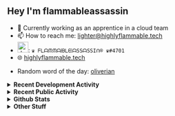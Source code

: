 ## Hey I'm flammableassassin

- 🔭 Currently working as an apprentice in a cloud team  
- 📫 How to reach me: [lighter@highlyflammable.tech](mailto:lighter@highlyflammable.tech?subject=Hello)
- <img src="https://discord.com/assets/2c21aeda16de354ba5334551a883b481.png" alt="drawing" width="25"/>: `♛ ᖴᒪᗩᙏᙏᗩᙖᒪᙓᗩSSᗩSSIᑎ® ♛#4701`
- 🌐 [highlyflammable.tech](https://highlyflammable.tech)

<!--START_SECTION:randomWord-->
- Random word of the day: [oliverian](https://www.wordnik.com/words/oliverian)
<!--END_SECTION:randomWord-->

<details>
  <summary><b>Recent Development Activity</b></summary>
  
  <!--START_SECTION:waka-->

```txt
Python       6 hrs 43 mins   ███████▓░░░░░░░░░░░░░░░░░   31.03 %
Go           5 hrs 49 mins   ██████▓░░░░░░░░░░░░░░░░░░   26.88 %
YAML         3 hrs 5 mins    ███▓░░░░░░░░░░░░░░░░░░░░░   14.26 %
Other        2 hrs 29 mins   ███░░░░░░░░░░░░░░░░░░░░░░   11.53 %
JSON         1 hr 32 mins    █▓░░░░░░░░░░░░░░░░░░░░░░░   07.14 %
```

<!--END_SECTION:waka-->

</details>

<details>
  <summary><b>Recent Public Activity</b></summary>
    <br>

  <!--START_SECTION:activity-->
1. 🗣 Commented on [#94](https://github.com/flamableassassin/status/issues/94#issuecomment-3342072542) in [flamableassassin/status](https://github.com/flamableassassin/status)
2. 🔒 Closed issue [#94](https://github.com/flamableassassin/status/issues/94) in [flamableassassin/status](https://github.com/flamableassassin/status)
3. ❗ Opened issue [#94](https://github.com/flamableassassin/status/issues/94) in [flamableassassin/status](https://github.com/flamableassassin/status)
4. 🗣 Commented on [#93](https://github.com/flamableassassin/status/issues/93#issuecomment-3341177561) in [flamableassassin/status](https://github.com/flamableassassin/status)
5. 🔒 Closed issue [#93](https://github.com/flamableassassin/status/issues/93) in [flamableassassin/status](https://github.com/flamableassassin/status)
  <!--END_SECTION:activity-->

</details>

<details>
  <summary><b>Github Stats</b></summary>
    <br>
    <p align="center">
      <img width="48%" src="https://github-readme-stats.vercel.app/api?username=flamableassassin&count_private=true&show_icons=true&theme=radical"/>
      <img width="48%" src="https://github-readme-streak-stats.herokuapp.com?user=flamableassassin&theme=neon-dark"/>
    </p>
  
</details>

<details>
  <summary><b>Other Stuff</b></summary>
  <br>
<a href="https://www.abuseipdb.com/user/67633" title="AbuseIPDB is an IP address blacklist for webmasters and sysadmins to report IP addresses engaging in abusive behavior on their networks">
	<img src="https://www.abuseipdb.com/contributor/67633.svg" alt="AbuseIPDB Contributor Badge" style="width: 264px;background: #fff linear-gradient(rgba(255,255,255,0), rgba(255,255,255,.3) 50%, rgba(0,0,0,.2) 51%, rgba(0,0,0,0));padding: 5px;">
</a>
  
</details>
